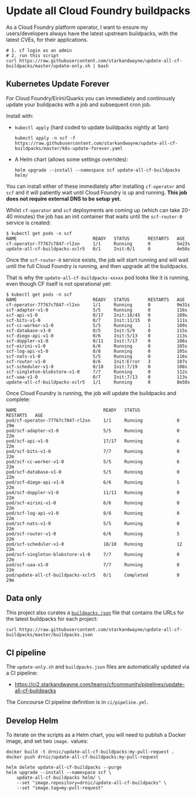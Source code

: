 # Update all Cloud Foundry buildpacks

As a Cloud Foundry platform operator, I want to ensure my users/developers always have the latest upstream buildpacks, with the latest CVEs, for their applications.

```plain
# 1. cf login as an admin
# 2. run this script
curl https://raw.githubusercontent.com/starkandwayne/update-all-cf-buildpacks/master/update-only.sh | bash
```

## Kubernetes Update Forever

For Cloud Foundry/Eirini/Quarks you can immediately and continously update your buildpacks with a job and subsequent cron job.

Install with:

* `kubectl apply` (hard coded to update buildpacks nightly at 1am)

    ```plain
    kubectl apply -n scf -f https://raw.githubusercontent.com/starkandwayne/update-all-cf-buildpacks/master/k8s-update-forever.yaml
    ```

* A Helm chart (allows some settings overrides):

    ```plain
    helm upgrade --install --namespace scf update-all-cf-buildpacks helm/
    ```

You can install either of these immediately after installing `cf-operator` and `scf` and it will patiently wait until Cloud Foundry is up and running. **This job does not require external DNS to be setup yet.**

Whilst `cf-operator` and `scf` deployments are coming up (which can take 20-40 minutes) the job has an init container that waits until the `scf-router-0` service is created:

```plain
$ kubectl get pods -n scf
NAME                             READY   STATUS       RESTARTS   AGE
cf-operator-77767c7847-rl2xn     1/1     Running      0          5m23s
update-all-cf-buildpacks-xclr5   0/1     Init:0/1     0          4m50s
```

Once the `scf-router-0` service exists, the job will start running and will wait until the full Cloud Foundry is running, and then upgrade all the buildpacks.

That is why the `update-all-cf-buildpacks-xxxxx` pod looks like it is running, even though CF itself is not operational yet:

```plain
$ kubectl get pods -n scf
NAME                             READY   STATUS       RESTARTS   AGE
cf-operator-77767c7847-rl2xn     1/1     Running      0          9m31s
scf-adapter-v1-0                 5/5     Running      0          116s
scf-api-v1-0                     0/17    Init:18/45   0          109s
scf-bits-v1-0                    0/7     Init:11/15   0          111s
scf-cc-worker-v1-0               5/5     Running      1          109s
scf-database-v1-0                0/5     Init:5/9     0          115s
scf-diego-api-v1-0               0/6     Init:5/13    0          113s
scf-doppler-v1-0                 0/11    Init:7/17    0          106s
scf-eirini-v1-0                  6/6     Running      0          105s
scf-log-api-v1-0                 8/8     Running      0          105s
scf-nats-v1-0                    5/5     Running      0          116s
scf-router-v1-0                  0/6     Init:Error   3          107s
scf-scheduler-v1-0               0/10    Init:7/19    0          108s
scf-singleton-blobstore-v1-0     7/7     Running      0          112s
scf-uaa-v1-0                     0/7     Init:7/13    0          113s
update-all-cf-buildpacks-xclr5   1/1     Running      0          8m58s
```

Once Cloud Foundry is running, the job will update the buildpacks and complete:

```plain
NAME                                 READY   STATUS              RESTARTS   AGE
pod/cf-operator-77767c7847-rl2xn     1/1     Running             0          29m
pod/scf-adapter-v1-0                 5/5     Running             0          22m
pod/scf-api-v1-0                     17/17   Running             6          22m
pod/scf-bits-v1-0                    7/7     Running             0          22m
pod/scf-cc-worker-v1-0               5/5     Running             6          22m
pod/scf-database-v1-0                5/5     Running             0          22m
pod/scf-diego-api-v1-0               6/6     Running             5          22m
pod/scf-doppler-v1-0                 11/11   Running             0          22m
pod/scf-eirini-v1-0                  6/6     Running             0          22m
pod/scf-log-api-v1-0                 8/8     Running             0          22m
pod/scf-nats-v1-0                    5/5     Running             0          22m
pod/scf-router-v1-0                  6/6     Running             5          22m
pod/scf-scheduler-v1-0               10/10   Running             12         22m
pod/scf-singleton-blobstore-v1-0     7/7     Running             0          22m
pod/scf-uaa-v1-0                     7/7     Running             0          22m
pod/update-all-cf-buildpacks-xclr5   0/1     Completed           0          29m
```

## Data only

This project also curates a [`buildpacks.json`](https://github.com/starkandwayne/update-all-cf-buildpacks/blob/master/buildpacks.json) file that contains the URLs for the latest buildpacks for each project:

```plain
curl https://raw.githubusercontent.com/starkandwayne/update-all-cf-buildpacks/master/buildpacks.json
```

## CI pipeline

The `update-only.sh` and `buildpacks.json` files are automatically updated via a CI pipeline:

* https://ci2.starkandwayne.com/teams/cfcommunity/pipelines/update-all-cf-buildpacks

The Concourse CI pipeline definition is in `ci/pipeline.yml`.

## Develop Helm

To iterate on the scripts as a Helm chart, you will need to publish a Docker image, and set two `image.` values:

```plain
docker build -t drnic/update-all-cf-buildpacks:my-pull-request .
docker push drnic/update-all-cf-buildpacks:my-pull-request

helm delete update-all-cf-buildpacks --purge
helm upgrade --install --namespace scf \
    update-all-cf-buildpacks helm/ \
    --set "image.repository=drnic/update-all-cf-buildpacks" \
    --set "image.tag=my-pull-request"
```
